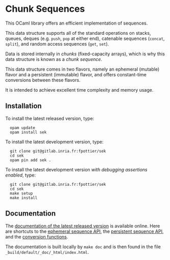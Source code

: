 # Chunk Sequences

This OCaml library offers an efficient implementation of sequences.

This data structure supports all of the standard operations on stacks, queues,
deques (e.g. `push`, `pop` at either end), catenable sequences (`concat`,
`split`), and random access sequences (`get`, `set`).

Data is stored internally in *chunks* (fixed-capacity arrays),
which is why this data structure is known as a *chunk sequence*.

This data structure comes in two flavors, namely an ephemeral (mutable) flavor
and a persistent (immutable) flavor, and offers constant-time conversions
between these flavors.

It is intended to achieve excellent time complexity and memory usage.

## Installation

To install the latest released version, type:
```
  opam update
  opam install sek
```

To install the latest development version, type:
```
  git clone git@gitlab.inria.fr:fpottier/sek
  cd sek
  opam pin add sek .
```

To install the latest development version *with debugging assertions enabled*,
type:
```
  git clone git@gitlab.inria.fr:fpottier/sek
  cd sek
  make setup
  make install
```

## Documentation

The [documentation of the latest released
version](http://cambium.inria.fr/~fpottier/sek/doc/sek/Sek/index.html)
is available online.
Here are shortcuts to the
[ephemeral sequence API](http://cambium.inria.fr/~fpottier/sek/doc/sek/Sek/Ephemeral/index.html),
the
[persistent sequence API](http://cambium.inria.fr/~fpottier/sek/doc/sek/Sek/Persistent/index.html),
and the
[conversion functions](http://cambium.inria.fr/~fpottier/sek/doc/sek/Sek/index.html#conversion-functions).

The documentation is built locally by `make doc` and is then found in the
file `_build/default/_doc/_html/index.html`.
